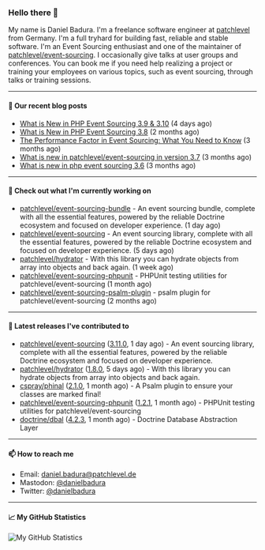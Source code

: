 ### Hello there 👋

My name is Daniel Badura. I'm a freelance software engineer at [patchlevel](https://patchlevel.de) from Germany. I'm a full tryhard for building fast, reliable and stable software.
I'm an Event Sourcing enthusiast and one of the maintainer of [patchlevel/event-sourcing](https://github.com/patchlevel/event-sourcing). I occasionally give talks at user groups and conferences.
You can book me if you need help realizing a project or training your employees on various topics, such as event sourcing, through talks or training sessions.

---

#### 📝 Our recent blog posts


- [What is New in PHP Event Sourcing 3.9 &amp; 3.10](https://patchlevel.de/blog/what-is-new-in-php-event-sourcing-3-9-and-3-10) (4 days ago)
- [What is New in PHP Event Sourcing 3.8](https://patchlevel.de/blog/what-is-new-in-php-event-sourcing-3-8) (2 months ago)
- [The Performance Factor in Event Sourcing: What You Need to Know](https://patchlevel.de/blog/the-performance-factor-in-event-sourcing) (3 months ago)
- [What is new in patchlevel/event-sourcing in version 3.7](https://patchlevel.de/blog/what-is-new-in-php-event-sourcing-3-7) (3 months ago)
- [What is new in php event sourcing 3.6](https://patchlevel.de/blog/what-is-new-in-php-event-sourcing-3-6) (3 months ago)

---

#### 👷 Check out what I'm currently working on

- [patchlevel/event-sourcing-bundle](https://github.com/patchlevel/event-sourcing-bundle) - An event sourcing bundle, complete with all the essential features, powered by the reliable Doctrine ecosystem and focused on developer experience. (1 day ago)
- [patchlevel/event-sourcing](https://github.com/patchlevel/event-sourcing) - An event sourcing library, complete with all the essential features,  powered by the reliable Doctrine ecosystem and focused on developer experience. (5 days ago)
- [patchlevel/hydrator](https://github.com/patchlevel/hydrator) - With this library you can hydrate objects from array into objects and back again.  (1 week ago)
- [patchlevel/event-sourcing-phpunit](https://github.com/patchlevel/event-sourcing-phpunit) - PHPUnit testing utilities for patchlevel/event-sourcing (1 month ago)
- [patchlevel/event-sourcing-psalm-plugin](https://github.com/patchlevel/event-sourcing-psalm-plugin) - psalm plugin for patchlevel/event-sourcing (2 months ago)

---

#### 🔭 Latest releases I've contributed to

- [patchlevel/event-sourcing](https://github.com/patchlevel/event-sourcing) ([3.11.0](https://github.com/patchlevel/event-sourcing/releases/tag/3.11.0), 1 day ago) - An event sourcing library, complete with all the essential features,  powered by the reliable Doctrine ecosystem and focused on developer experience.
- [patchlevel/hydrator](https://github.com/patchlevel/hydrator) ([1.8.0](https://github.com/patchlevel/hydrator/releases/tag/1.8.0), 5 days ago) - With this library you can hydrate objects from array into objects and back again. 
- [cspray/phinal](https://github.com/cspray/phinal) ([2.1.0](https://github.com/cspray/phinal/releases/tag/2.1.0), 1 month ago) - A Psalm plugin to ensure your classes are marked final!
- [patchlevel/event-sourcing-phpunit](https://github.com/patchlevel/event-sourcing-phpunit) ([1.2.1](https://github.com/patchlevel/event-sourcing-phpunit/releases/tag/1.2.1), 1 month ago) - PHPUnit testing utilities for patchlevel/event-sourcing
- [doctrine/dbal](https://github.com/doctrine/dbal) ([4.2.3](https://github.com/doctrine/dbal/releases/tag/4.2.3), 1 month ago) - Doctrine Database Abstraction Layer

---

#### 📫 How to reach me

- Email: [daniel.badura@patchlevel.de](mailto:daniel.badura@patchlevel.de)
- Mastodon: <a rel="me" href="https://phpc.social/@danielbadura">@danielbadura</a>
- Twitter: [@danielbadura](https://twitter.com/danielbadura)

---

#### 📈 My GitHub Statistics

![My GitHub Statistics](https://github-readme-stats.vercel.app/api?username=DanielBadura&show_icons=true&count_private=true&hide_title=true)
